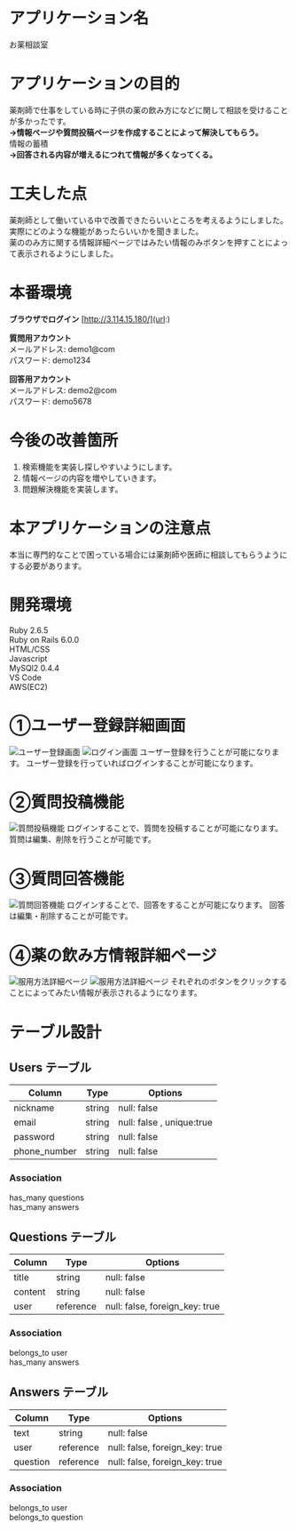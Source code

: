 # アプリケーション名
お薬相談室

# アプリケーションの目的
薬剤師で仕事をしている時に子供の薬の飲み方になどに関して相談を受けることが多かったです。<br>
**→情報ページや質問投稿ページを作成することによって解決してもらう。**<br>
情報の蓄積<br>
**→回答される内容が増えるにつれて情報が多くなってくる。**

# 工夫した点
薬剤師として働いている中で改善できたらいいところを考えるようにしました。<br>
実際にどのような機能があったらいいかを聞きました。<br>
薬ののみ方に関する情報詳細ページではみたい情報のみボタンを押すことによって表示されるようにしました。

# 本番環境

**ブラウザでログイン**
[http://3.114.15.180/](url:)

**質問用アカウント**<br>
メールアドレス: demo1@com<br>
パスワード: demo1234

**回答用アカウント**<br>
メールアドレス: demo2@com<br>
パスワード: demo5678

# 今後の改善箇所
1. 検索機能を実装し探しやすいようにします。
2. 情報ページの内容を増やしていきます。
3. 問題解決機能を実装します。

# 本アプリケーションの注意点
本当に専門的なことで困っている場合には薬剤師や医師に相談してもらうようにする必要があります。

# 開発環境
 Ruby 2.6.5 <br>
 Ruby on Rails 6.0.0 <br>
 HTML/CSS <br>
 Javascript <br>
 MySQl2 0.4.4 <br>
 VS Code<br>
 AWS(EC2)<br>


 # ①ユーザー登録詳細画面
![ユーザー登録画面](https://i.gyazo.com/8fdc871f3555e91d9a8f04dee4e718c2.jpg)
![ログイン画面](https://i.gyazo.com/7a85c9b4c76582b69f4c2bfd84abb322.jpg)
 ユーザー登録を行うことが可能になります。
 ユーザー登録を行っていればログインすることが可能になります。

 # ②質問投稿機能
![質問投稿機能](https://i.gyazo.com/e945e6b349e6823dc12f216b74d72da0.jpg)
ログインすることで、質問を投稿することが可能になります。
質問は編集、削除を行うことが可能です。
 # ③質問回答機能
![質問回答機能](https://i.gyazo.com/f617bece08c66bd9d47800611bf78200.jpg)
ログインすることで、回答をすることが可能になります。
回答は編集・削除することが可能です。
 # ④薬の飲み方情報詳細ページ
![服用方法詳細ページ](https://i.gyazo.com/104db986fe08710f20101e5340fd48e2.png)
![服用方法詳細ページ](https://i.gyazo.com/86ac274de78f0ea3ff21cd98e0596c93.png)
それぞれのボタンをクリックすることによってみたい情報が表示されるようになります。


# テーブル設計

## Users テーブル

|  Column             |  Type       |  Options                   |
| ------------------- | ----------- | -------------------------- |
|  nickname           | string      | null: false                |
|  email              | string      | null: false ,  unique:true |
|  password           | string      | null: false                |
|  phone_number       | string      | null: false 

### Association
has_many questions<br>
has_many answers

## Questions テーブル

|  Column            |  Type       |  Options                                      |
| ------------------ | ------------| --------------------------------------------- |
| title              | string       | null: false                                  |                
| content            | string       | null: false                                  |
| user               | reference    | null: false, foreign_key: true               |

### Association
belongs_to user<br>
has_many answers



## Answers テーブル

|  Column            |  Type       |  Options                                      |
| ------------------ | ----------- | --------------------------------------------- |
| text               | string      | null: false                                   |
| user               | reference   | null: false,  foreign_key:  true              |
| question           | reference   | null: false,  foreign_key:  true              |

### Association 
belongs_to user<br>
belongs_to question